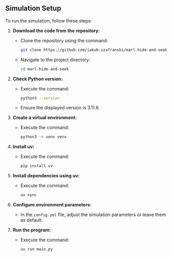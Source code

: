 ## Simulation Setup

To run the simulation, follow these steps:

1.  **Download the code from the repository:**
    * Clone the repository using the command:
        ```bash
        git clone https://github.com/jakub-szafranski/marl-hide-and-seek
        ```
    * Navigate to the project directory:
        ```bash
        cd marl-hide-and-seek
        ```

2.  **Check Python version:**
    * Execute the command:
        ```bash
        python3 --version
        ```
    * Ensure the displayed version is 3.11.6.

3.  **Create a virtual environment:**
    * Execute the command:
        ```bash
        python3 -m venv venv
        ```

4.  **Install uv:**
    * Execute the command:
        ```bash
        pip install uv
        ```

5.  **Install dependencies using uv:**
    * Execute the command:
        ```bash
        uv sync
        ```

6.  **Configure environment parameters:**
    * In the `config.yml` file, adjust the simulation parameters or leave them as default.

7.  **Run the program:**
    * Execute the command:
        ```bash
        uv run main.py
        ```
